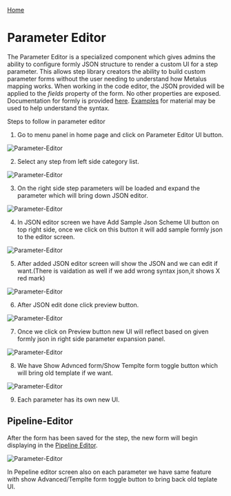 [Home](readme.md)
# Parameter Editor 
The Parameter Editor is a specialized component which gives admins the ability to configure formly JSON structure to render a custom UI for a step parameter. This allows step library creators the ability to build custom parameter forms without the user needing to understand how Metalus mapping works. When working in the code editor, the JSON provided will be applied to the _fields_ property of the form. No other properties are exposed. Documentation for formly is provided [here](https://formly.dev/guide/expression-properties). [Examples](https://formly.dev/ui/material) for material may be used to help understand the syntax.


Steps to follow in parameter editor

1) Go to menu panel in home page and click on Parameter Editor UI button. 

![Parameter-Editor](images/home_menu_parameterscreen_button.png)

2) Select any step from left side category list. 

![Parameter-Editor](images/select_parameterstep.png)

3) On the right side step parameters will be loaded and expand the parameter which will bring down JSON editor.

![Parameter-Editor](images/afterClick_parameter_expansion_panel.png)


4) In JSON editor screen we have Add Sample Json Scheme UI button on top right side, once we click on this button it will add sample formly json to the editor screen. 

![Parameter-Editor](images/add_sample_json_schema_button.png)

5) After added JSON editor screen will show the JSON and we can edit if want.(There is vaidation as well if we add wrong syntax json,it shows X red mark)

![Parameter-Editor](images/Json_validation.png)

6) After JSON edit done click preview button.

![Parameter-Editor](images/pipeline_ui_with_parameter_json_added.png) 

7) Once we click on Preview button new UI will reflect based on given formly json in right side parameter expansion panel.

![Parameter-Editor](images/parameter_ui_render.png) 

8) We have Show Advnced form/Show Templte form toggle button which will bring old template if we want.
  
  ![Parameter-Editor](images/show_adanvced_show_template.png) 

9) Each parameter has its own new UI.

## Pipeline-Editor

After the form has been saved for the step, the new form will begin displaying in the [Pipeline Editor](pipeline-editor.md).

![Parameter-Editor](images/pipeline_ui_with_parameter_json_added.png)

In Pepeline editor screen also on each parameter we have same feature with show Advanced/Templte form toggle button to bring back old teplate UI.
